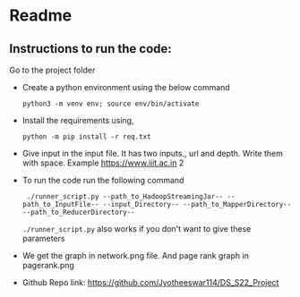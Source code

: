 # Readme

## Instructions to run the code:

Go to the project folder

+ Create a python environment using the below command

    ```python3 -m venv env; source env/bin/activate```

+ Install the requirements using,

    ```python -m pip install -r req.txt```
+ Give input in the input file. It has two inputs., url and depth. Write them with space.
    Example https://www.iiit.ac.in 2
+ To run the code run the following command

    ``` ./runner_script.py --path_to_HadoopStreamingJar-- --path_to_InputFile-- --input_Directory-- --path_to_MapperDirectory-- --path_to_ReducerDirectory--```

    ```./runner_script.py``` also works if you don't want to give these parameters

+ We get the graph in network.png file. And page rank graph in pagerank.png
+ Github Repo link: https://github.com/Jyotheeswar114/DS_S22_Project